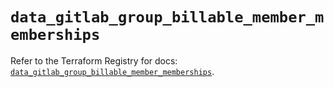 # `data_gitlab_group_billable_member_memberships`

Refer to the Terraform Registry for docs: [`data_gitlab_group_billable_member_memberships`](https://registry.terraform.io/providers/gitlabhq/gitlab/17.10.0/docs/data-sources/group_billable_member_memberships).

